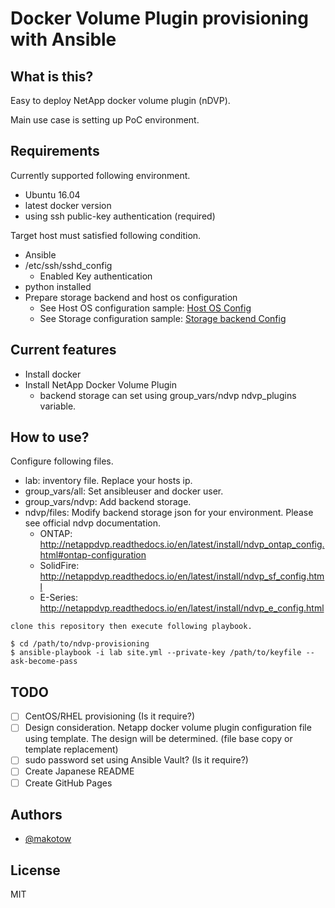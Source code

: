 # Docker Volume Plugin provisioning with Ansible

## What is this?

Easy to deploy NetApp docker volume plugin (nDVP). 

Main use case is setting up PoC environment.


## Requirements

Currently supported following environment.

- Ubuntu 16.04 
- latest docker version
- using ssh public-key authentication (required)

Target host must satisfied following condition.

- Ansible 
- /etc/ssh/sshd_config 
    - Enabled Key authentication
- python installed
- Prepare storage backend and host os configuration
    - See Host OS configuration sample: [Host OS Config](docs/osoperations.md)
    - See Storage configuration sample: [Storage backend Config](docs/storageoperations.md)

## Current features

- Install docker
- Install NetApp Docker Volume Plugin
    - backend storage can set using group_vars/ndvp ndvp_plugins variable.

## How to use?

Configure following files.

- lab: inventory file. Replace your hosts ip.
- group_vars/all: Set ansibleuser and docker user. 
- group_vars/ndvp: Add backend storage.
- ndvp/files: Modify backend storage json for your environment. Please see official ndvp documentation.
    - ONTAP: http://netappdvp.readthedocs.io/en/latest/install/ndvp_ontap_config.html#ontap-configuration
    - SolidFire: http://netappdvp.readthedocs.io/en/latest/install/ndvp_sf_config.html
    - E-Series: http://netappdvp.readthedocs.io/en/latest/install/ndvp_e_config.html



```Examples
clone this repository then execute following playbook.

$ cd /path/to/ndvp-provisioning
$ ansible-playbook -i lab site.yml --private-key /path/to/keyfile --ask-become-pass
```

## TODO
- [ ] CentOS/RHEL provisioning (Is it require?)
- [ ] Design consideration. Netapp docker volume plugin configuration file using template. The design will be determined. (file base copy or template replacement)
- [ ] sudo password set using Ansible Vault? (Is it require?)
- [ ] Create Japanese README
- [ ] Create GitHub Pages

## Authors

- [@makotow](https://github.com/makotow)

## License

MIT
